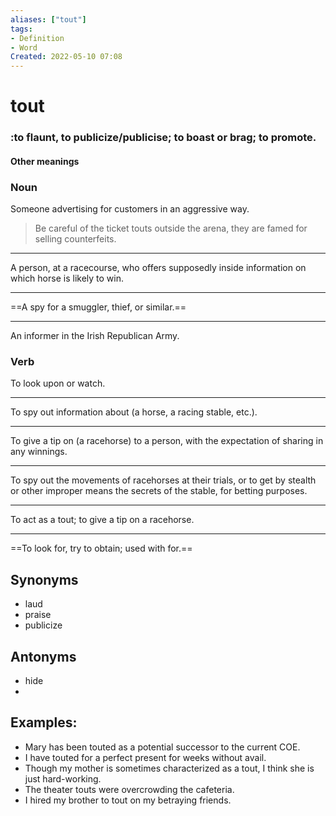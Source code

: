 ```yaml
---
aliases: ["tout"]
tags:
- Definition 
- Word
Created: 2022-05-10 07:08  
---
```

# tout

### :to flaunt, to publicize/publicise; to boast or brag; to promote. 

#### Other meanings

### Noun

Someone advertising for customers in an aggressive way.

> Be careful of the ticket touts outside the arena, they are famed for selling counterfeits.

---

A person, at a racecourse, who offers supposedly inside information on which horse is likely to win.

---

==A spy for a smuggler, thief, or similar.==

---

An informer in the Irish Republican Army.

### Verb

To look upon or watch.

---

To spy out information about (a horse, a racing stable, etc.).

---

To give a tip on (a racehorse) to a person, with the expectation of sharing in any winnings.

---

To spy out the movements of racehorses at their trials, or to get by stealth or other improper means the secrets of the stable, for betting purposes.

---

To act as a tout; to give a tip on a racehorse.

---

==To look for, try to obtain; used with for.==



## Synonyms 
- laud
- praise
- publicize

## Antonyms 
- hide
- 

## Examples: 
- Mary has been touted as a potential successor to the current COE. 
- I have touted for a perfect present for weeks without avail. 
- Though my mother is sometimes characterized as a tout, I think she is just hard-working. 
- The theater touts were overcrowding the cafeteria. 
- I hired my brother to tout on my betraying friends.